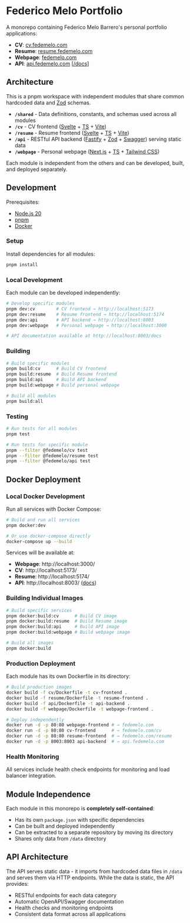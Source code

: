 # Federico Melo Portfolio

A monorepo containing Federico Melo Barrero's personal portfolio applications:

- **CV**: [cv.fedemelo.com](https://cv.fedemelo.com)
- **Resume**: [resume.fedemelo.com](https://resume.fedemelo.com)  
- **Webpage**: [fedemelo.com](https://fedemelo.com)
- **API**: [api.fedemelo.com](https://api.fedemelo.com) [[/docs](https://api.fedemelo.com/docs)]

## Architecture

This is a pnpm workspace with independent modules that share common hardcoded data and [Zod](https://zod.dev/) schemas.

- **`/shared`** - Data definitions, constants, and schemas used across all modules
- **`/cv`** - CV frontend ([Svelte](https://svelte.dev/) + [TS](https://www.typescriptlang.org/) + [Vite](https://vitejs.dev/))
- **`/resume`** - Resume frontend ([Svelte](https://svelte.dev/) + [TS](https://www.typescriptlang.org/) + [Vite](https://vitejs.dev/))
- **`/api`** - RESTful API backend ([Fastify](https://www.fastify.io/) + [Zod](https://zod.dev/) + [Swagger](https://swagger.io/)) serving static data
- **`/webpage`** - Personal webpage ([Next.js](https://nextjs.org/) + [TS](https://www.typescriptlang.org/) + [Tailwind CSS](https://tailwindcss.com/))

Each module is independent from the others and can be developed, built, and deployed separately. 

## Development

Prerequisites:
- [Node.js 20](https://nodejs.org/)
- [pnpm](https://pnpm.io/)
- [Docker](https://docker.com/)

### Setup

Install dependencies for all modules:
```bash
pnpm install
```

### Local Development

Each module can be developed independently:

```bash
# Develop specific modules
pnpm dev:cv        # CV frontend → http://localhost:5173
pnpm dev:resume    # Resume frontend → http://localhost:5174  
pnpm dev:api       # API backend → http://localhost:8003
pnpm dev:webpage   # Personal webpage → http://localhost:3000

# API documentation available at http://localhost:8003/docs
```

### Building

```bash
# Build specific modules
pnpm build:cv      # Build CV frontend
pnpm build:resume  # Build Resume frontend
pnpm build:api     # Build API backend
pnpm build:webpage # Build personal webpage

# Build all modules
pnpm build:all
```

### Testing

```bash
# Run tests for all modules
pnpm test

# Run tests for specific module
pnpm --filter @fedemelo/cv test
pnpm --filter @fedemelo/resume test
pnpm --filter @fedemelo/api test
```

## Docker Deployment

### Local Docker Development

Run all services with Docker Compose:
```bash
# Build and run all services
pnpm docker:dev

# Or use docker-compose directly
docker-compose up --build
```

Services will be available at:
- **Webpage**: http://localhost:3000/
- **CV**: http://localhost:5173/
- **Resume**: http://localhost:5174/
- **API**: http://localhost:8003/ ([docs](http://localhost:8003/docs))

### Building Individual Images

```bash
# Build specific services
pnpm docker:build:cv      # Build CV image
pnpm docker:build:resume  # Build Resume image  
pnpm docker:build:api     # Build API image
pnpm docker:build:webpage # Build webpage image

# Build all images
pnpm docker:build
```

### Production Deployment

Each module has its own Dockerfile in its directory:

```bash
# Build production images
docker build -f cv/Dockerfile -t cv-frontend .
docker build -f resume/Dockerfile -t resume-frontend .
docker build -f api/Dockerfile -t api-backend .
docker build -f webpage/Dockerfile -t webpage-frontend .

# Deploy independently
docker run -d -p 80:80 webpage-frontend # → fedemelo.com
docker run -d -p 80:80 cv-frontend      # → fedemelo.com/cv
docker run -d -p 80:80 resume-frontend  # → fedemelo.com/resume  
docker run -d -p 8003:8003 api-backend  # → api.fedemelo.com
```

### Health Monitoring

All services include health check endpoints for monitoring and load balancer integration.

## Module Independence

Each module in this monorepo is **completely self-contained**:
- Has its own `package.json` with specific dependencies
- Can be built and deployed independently  
- Can be extracted to a separate repository by moving its directory
- Shares only data from `/data` directory

## API Architecture

The API serves static data - it imports from hardcoded data files in `/data` and serves them via HTTP endpoints. While the data is static, the API provides:
- RESTful endpoints for each data category
- Automatic OpenAPI/Swagger documentation
- Health checks and monitoring endpoints
- Consistent data format across all applications